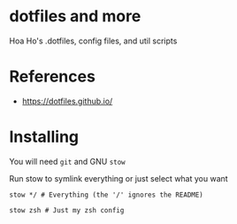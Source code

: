 # dotfiles and more
Hoa Ho's .dotfiles, config files, and util scripts

# References
- https://dotfiles.github.io/

# Installing
You will need `git` and GNU `stow`

Run stow to symlink everything or just select what you want

```
stow */ # Everything (the '/' ignores the README)
```

```
stow zsh # Just my zsh config
```
